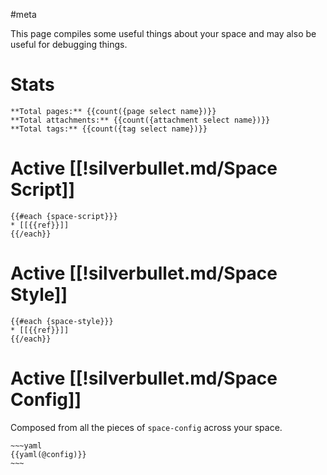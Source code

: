 #meta

This page compiles some useful things about your space and may also be useful for debugging things.

# Stats
```template
**Total pages:** {{count({page select name})}}
**Total attachments:** {{count({attachment select name})}}
**Total tags:** {{count({tag select name})}}
```

# Active [[!silverbullet.md/Space Script]]
```template
{{#each {space-script}}}
* [[{{ref}}]]
{{/each}}
```

# Active [[!silverbullet.md/Space Style]]
```template
{{#each {space-style}}}
* [[{{ref}}]]
{{/each}}
```

# Active [[!silverbullet.md/Space Config]]
Composed from all the pieces of `space-config` across your space.

```template
~~~yaml
{{yaml(@config)}}
~~~
```
